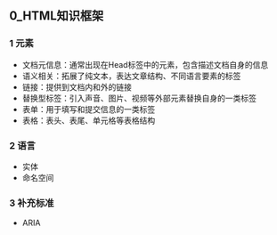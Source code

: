 ## 0_HTML知识框架

### 1 元素
- 文档元信息：通常出现在Head标签中的元素，包含描述文档自身的信息
- 语义相关：拓展了纯文本，表达文章结构、不同语言要素的标签
- 链接：提供到文档内和外的链接
- 替换型标签：引入声音、图片、视频等外部元素替换自身的一类标签
- 表单：用于填写和提交信息的一类标签
- 表格：表头、表尾、单元格等表格结构

### 2 语言
- 实体
- 命名空间

### 3 补充标准
- ARIA
